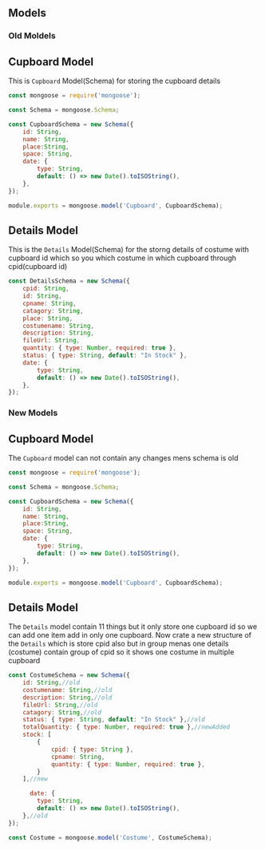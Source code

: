 ## Models


### Old Moldels


## Cupboard Model
This is `Cupboard` Model(Schema) for storing the cupboard details 

```javascript
const mongoose = require('mongoose');

const Schema = mongoose.Schema;

const CupboardSchema = new Schema({
    id: String,
    name: String,
    place:String,
    space: String,
    date: {
        type: String,
        default: () => new Date().toISOString(), 
    },
});

module.exports = mongoose.model('Cupboard', CupboardSchema);
```

## Details Model 
This is the `Details` Model(Schema) for the storng details of costume with cupboard id which so you which costume in which cupboard through cpid(cupboard id)

```javascript
const DetailsSchema = new Schema({
    cpid: String,
    id: String,
    cpname: String,
    catagory: String,
    place: String,
    costumename: String,
    description: String,
    fileUrl: String,
    quantity: { type: Number, required: true },
    status: { type: String, default: "In Stock" },
    date: {
        type: String,
        default: () => new Date().toISOString(),
    },
});

```

### New Models

## Cupboard Model

The `Cupboard` model  can not contain any changes mens schema is old 

```javascript
const mongoose = require('mongoose');

const Schema = mongoose.Schema;

const CupboardSchema = new Schema({
    id: String,
    name: String,
    place:String,
    space: String,
    date: {
        type: String,
        default: () => new Date().toISOString(), 
    },
});

module.exports = mongoose.model('Cupboard', CupboardSchema);
```

## Details Model

The `Details` model contain 11 things but it only store one cupboard id so we can add one item add in only one cupboard. 
Now crate a new structure of the `Details` which is store cpid also but in group menas one details (costume) contain group of cpid so it shows one costume in multiple cupboard

```javascript
const CostumeSchema = new Schema({
    id: String,//old
    costumename: String,//old
    description: String,//old
    fileUrl: String,//old
    catagory: String,//old
    status: { type: String, default: "In Stock" },//old
    totalQuantity: { type: Number, required: true },//newAdded
    stock: [
        {
            cpid: { type: String },
            cpname: String,
            quantity: { type: Number, required: true },
        }
    ],//new 

      date: {
        type: String,
        default: () => new Date().toISOString(),
    },//old
});

const Costume = mongoose.model('Costume', CostumeSchema);
```


